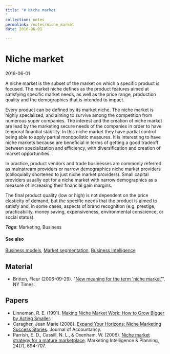 ```yaml
---
title: "# Niche market
"
collection: notes
permalink: /notes/niche_market
date: 2016-06-01

---
```


# Niche market

2016-06-01

A niche market is the subset of the market on which a specific product is focused. The market niche defines as the product features aimed at satisfying specific market needs, as well as the price range, production quality and the demographics that is intended to impact.

Every product can be defined by its market niche. The niche market is highly specialized, and aiming to survive among the competition from numerous super companies. The interest and the creation of niche market are lead by the marketing secure needs of the companies in order to have temporal finantial stability. In this niche market they have partial control being able to apply partial monopolistic measures. It is interesting to have niche markets because are beneficial in terms of getting a good tradeoff between specialization and efficiency, with diversification and creation of market opportunities.

In practice, product vendors and trade businesses are commonly referred as mainstream providers or narrow demographics niche market providers (colloquially shortened to just niche market providers). Small capital providers usually opt for a niche market with narrow demographics as a measure of increasing their financial gain margins.

The final product quality (low or high) is not dependent on the price elasticity of demand, but the specific needs that the product is aimed to satisfy and, in some cases, aspects of brand recognition (e.g. prestige, practicability, money saving, expensiveness, environmental conscience, or social status).

***Tags***: Marketing, Business

#### See also
[Business models](/notes/business_models), [Market segmentation](/notes/market_segmentation), [Business Intelligence](/notes/business_intelligence)

## Material
* Britten, Fleur (2006-09-29). "[New meaning for the term 'niche market'](http://www.nytimes.com/2006/09/29/style/29iht-Rshop.html?pagewanted=all)". NY Times.

## Papers
* Linneman, R. E. (1991). [Making Niche Market Work: How to Grow Bigger by Acting Smaller](http://scholarship.sju.edu/food_mkt_fac/808/).
* Caragher, Jean Marie (2008). [Expand Your Horizons: Niche Marketing Success Stories](http://ezproxy.aut.ac.nz/login?url=http://search.proquest.com/docview/206796610?accountid=8440). Journal of Accountancy.
* Parrish, E. D., Cassill, N. L., & Oxenham, W. (2006). [Niche market strategy for a mature marketplace](http://www.emeraldinsight.com/doi/abs/10.1108/02634500610711860). Marketing Intelligence & Planning, 24(7), 694-707.



